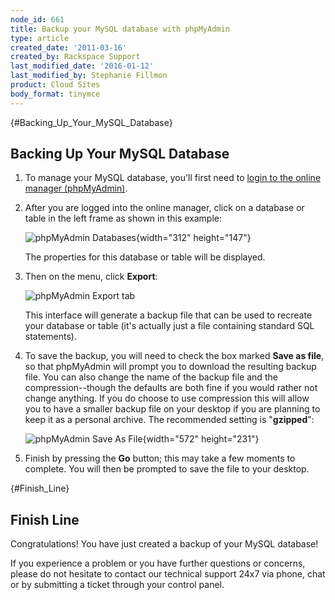 ```yaml
---
node_id: 661
title: Backup your MySQL database with phpMyAdmin
type: article
created_date: '2011-03-16'
created_by: Rackspace Support
last_modified_date: '2016-01-12'
last_modified_by: Stephanie Fillmon
product: Cloud Sites
body_format: tinymce
---
```


[](){#Backing_Up_Your_MySQL_Database}

<span class="mw-headline">Backing Up Your MySQL Database</span>
---------------------------------------------------------------

1.  To manage your MySQL database, you'll first need to [login to the
    online
    manager (phpMyAdmin)](/howto/rackspace-cloud-sites-essentials-phpmyadmin-database-management-interface).
2.  After you are logged into the online manager, click on a database or
    table in the left frame as shown in this example:

    ![phpMyAdmin
    Databases](http://c5018549.r49.cf2.rackcdn.com/phpmyadmin-dbs.png){width="312"
    height="147"}

    The properties for this database or table will be displayed.

3.  Then on the menu, click **Export**:

    ![phpMyAdmin Export
    tab](http://c5018549.r49.cf2.rackcdn.com/phpmyadmin-export.png)

    This interface will generate a backup file that can be used to
    recreate your database or table (it's actually just a file
    containing standard SQL statements).

4.  To save the backup, you will need to check the box marked **Save as
    file**, so that phpMyAdmin will prompt you to download the resulting
    backup file. You can also change the name of the backup file and the
    compression--though the defaults are both fine if you would rather
    not change anything. If you do choose to use compression this will
    allow you to have a smaller backup file on your desktop if you are
    planning to keep it as a personal archive. The recommended setting
    is "**gzipped**":

    ![phpMyAdmin Save As
    File](http://c5018549.r49.cf2.rackcdn.com/phpmyadmin-saveasfile.png){width="572"
    height="231"}

5.  Finish by pressing the **Go** button; this may take a few moments
    to complete. You will then be prompted to save the file to
    your desktop.

[](){#Finish_Line}

<span class="mw-headline">Finish Line</span>
--------------------------------------------

Congratulations! You have just created a backup of your MySQL database!

If you experience a problem or you have further questions or concerns,
please do not hesitate to contact our technical support 24x7 via phone,
chat or by submitting a ticket through your control panel.

